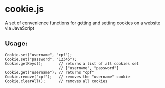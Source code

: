 # cookie.js
A set of convenience functions for getting and setting cookies on a website via JavaScript

## Usage:

```
Cookie.set("username", "cpf");
Cookie.set("password", "12345");
Cookie.getKeys();       // returns a list of all cookies set
                        // ["username", "password"]
Cookie.get("username"); // returns "cpf"
Cookie.remove("cpf");   // removes the "username" cookie
Cookie.clearAll();      // removes all cookies
```
